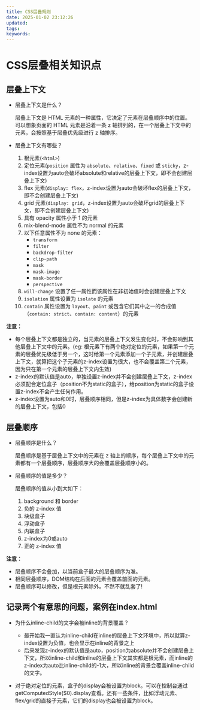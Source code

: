 ```yaml
---
title: CSS层叠规则
date: 2025-01-02 23:12:26
updated:
tags:
keywords:
---
```


# CSS层叠相关知识点

## 层叠上下文

- 层叠上下文是什么？

  层叠上下文是 HTML 元素的一种属性，它决定了元素在层叠顺序中的位置。可以想象页面的 HTML 元素是沿着一条 z 轴排列的，在一个层叠上下文中的元素，会按照基于层叠优先级进行 z 轴排序。

- 层叠上下文有哪些？

  1. 根元素(`<html>`)
  2. 定位元素(`position` 属性为 `absolute`、`relative`、`fixed` 或 `sticky`，z-index设置为auto会破坏absolute和relative的层叠上下文，即不会创建层叠上下文)
  3. flex 元素(`display: flex`，z-index设置为auto会破坏flex的层叠上下文，即不会创建层叠上下文)
  4. grid 元素(`display: grid`，z-index设置为auto会破坏grid的层叠上下文，即不会创建层叠上下文)
  5. 具有 opacity 属性小于 1 的元素
  6. mix-blend-mode 属性不为 normal 的元素
  7. 以下任意属性不为 none 的元素：
     - `transform`
     - `filter`
     - `backdrop-filter`
     - `clip-path`
     - `mask`
     - `mask-image`
     - `mask-border`
     - `perspective`
  8. `will-change` 设置了任一属性而该属性在非初始值时会创建层叠上下文
  9. `isolation` 属性设置为 `isolate` 的元素
  10. `contain` 属性设置为 `layout`、`paint` 或包含它们其中之一的合成值（`contain: strict`、`contain: content`）的元素

**注意：**

- 每个层叠上下文都是独立的，当元素的层叠上下文发生变化时，不会影响到其他层叠上下文中的元素。(eg: 根元素下有两个绝对定位的元素，如果第一个元素的层叠优先级低于另一个，这时给第一个元素添加一个子元素，并创建层叠上下文，就算把这个子元素的z-index设置为很大，也不会覆盖第二个元素，因为只在第一个元素的层叠上下文内生效)
- z-index的默认值是auto，单独设置z-index并不会创建层叠上下文，z-index必须配合定位盒子（position不为static的盒子），给position为static的盒子设置z-index不会产生任何作用。
- z-index设置为auto和0时，层叠顺序相同，但是z-index为具体数字会创建新的层叠上下文，包括0

## 层叠顺序

- 层叠顺序是什么？

  层叠顺序是基于层叠上下文中的元素在 z 轴上的顺序，每个层叠上下文中的元素都有一个层叠顺序，层叠顺序大的会覆盖层叠顺序小的。

- 层叠顺序的值是多少？

  层叠顺序的值从小到大如下：

  1. background 和 border
  2. 负的 z-index 值
  3. 块级盒子
  4. 浮动盒子
  5. 内联盒子
  6. z-index为0或auto
  7. 正的 z-index 值

**注意：**

- 层叠顺序不会叠加，以当前盒子最大的层叠顺序为准。
- 相同层叠顺序，DOM结构在后面的元素会覆盖前面的元素。
- 层叠顺序可以修改，但是根元素除外。不然不就乱套了!


## 记录两个有意思的问题，案例在index.html

- 为什么inline-child的文字会被inline的背景覆盖？

  -  最开始我一直认为inline-child在inline的层叠上下文环境中，所以就算z-index设置为负值，也会显示在inline的背景之上
  -  后来发现z-index的默认值是auto，position为absolute并不会创建层叠上下文，所以inline-child和inline的层叠上下文其实都是根元素，而inline的z-index为auto比inline-child的-1大，所以inline的背景会覆盖inline-child的文字。

- 对于绝对定位的元素，盒子的display会被设置为block。可以在控制台通过getComputedStyle($0).display查看。还有一些条件，比如浮动元素、flex/grid的直接子元素，它们的display也会被设置为block。
